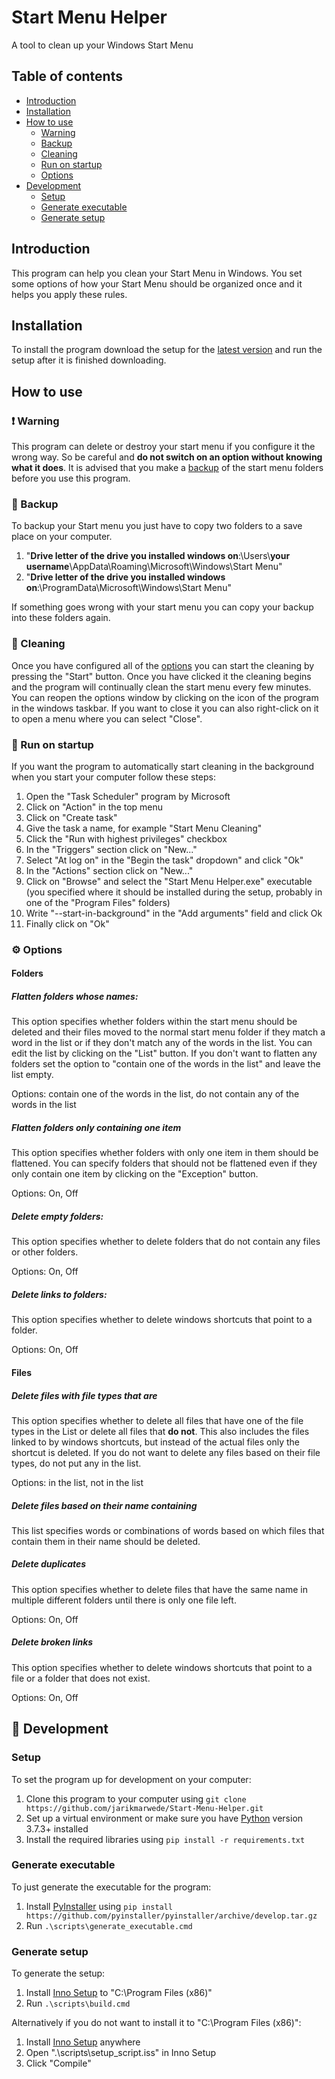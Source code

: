 # Start Menu Helper
A tool to clean up your Windows Start Menu

## Table of contents
* [Introduction](#introduction)
* [Installation](#installation)
* [How to use](#how-to-use)
  * [Warning](#exclamation-warning)
  * [Backup](#floppy_disk-backup)
  * [Cleaning](#broom-cleaning)
  * [Run on startup](#rocket-run-on-startup)
  * [Options](#gear-options)
* [Development](#wrench-development)
  * [Setup](#setup)
  * [Generate executable](#generate-executable)
  * [Generate setup](#generate-setup)

## Introduction
This program can help you clean your Start Menu in Windows. You set some options of how your Start Menu should be organized once and it helps you apply these rules.

## Installation
To install the program download the setup for the [latest version](https://github.com/jarikmarwede/Start-Menu-Helper/releases/latest) and run the setup after it is finished downloading.

## How to use
### :exclamation: Warning
This program can delete or destroy your start menu if you configure it the wrong way. So be careful and __do not switch on an option without knowing what it does__. It is advised that you make a [backup](#floppy_disk-backup) of the start menu folders before you use this program.

### :floppy_disk: Backup
To backup your Start menu you just have to copy two folders to a save place on your computer.
1. "__Drive letter of the drive you installed windows on__:\Users\\__your username__\AppData\Roaming\Microsoft\Windows\Start Menu"
2. "__Drive letter of the drive you installed windows on__:\ProgramData\Microsoft\Windows\Start Menu"

If something goes wrong with your start menu you can copy your backup into these folders again.

### :broom: Cleaning
Once you have configured all of the [options](#gear-options) you can start the cleaning by pressing the "Start" button. Once you have clicked it the cleaning begins and the program will continually clean the start menu every few minutes. You can reopen the options window by clicking on the icon of the program in the windows taskbar. If you want to close it you can also right-click on it to open a menu where you can select "Close".

### :rocket: Run on startup
If you want the program to automatically start cleaning in the background when you start your computer follow these steps:
1. Open the "Task Scheduler" program by Microsoft
2. Click on "Action" in the top menu
3. Click on "Create task"
4. Give the task a name, for example "Start Menu Cleaning"
5. Click the "Run with highest privileges" checkbox
6. In the "Triggers" section click on "New..."
7. Select "At log on" in the "Begin the task" dropdown" and click "Ok"
8. In the "Actions" section click on "New..."
9. Click on "Browse" and select the "Start Menu Helper.exe" executable (you specified where it should be installed during the setup, probably in one of the "Program Files" folders)
10. Write "--start-in-background" in the "Add arguments" field and click Ok
11. Finally click on "Ok"

### :gear: Options
#### Folders
##### Flatten folders whose names:
This option specifies whether folders within the start menu should be deleted and their files moved to the normal start menu folder if they match a word in the list or if they don't match any of the words in the list. You can edit the list by clicking on the "List" button. If you don't want to flatten any folders set the option to "contain one of the words in the list" and leave the list empty.

Options: contain one of the words in the list, do not contain any of the words in the list
##### Flatten folders only containing one item
This option specifies whether folders with only one item in them should be flattened. You can specify folders that should not be flattened even if they only contain one item by clicking on the "Exception" button.

Options: On, Off
##### Delete empty folders:
This option specifies whether to delete folders that do not contain any files or other folders.

Options: On, Off
##### Delete links to folders:
This option specifies whether to delete windows shortcuts that point to a folder.

Options: On, Off

#### Files
##### Delete files with file types that are
This option specifies whether to delete all files that have one of the file types in the List or delete all files that __do not__. This also includes the files linked to by windows shortcuts, but instead of the actual files only the shortcut is deleted. If you do not want to delete any files based on their file types, do not put any in the list.

Options: in the list, not in the list
##### Delete files based on their name containing
This list specifies words or combinations of words based on which files that contain them in their name should be deleted.

##### Delete duplicates
This option specifies whether to delete files that have the same name in multiple different folders until there is only one file left.

Options: On, Off
##### Delete broken links
This option specifies whether to delete windows shortcuts that point to a file or a folder that does not exist.

Options: On, Off

## :wrench: Development
### Setup
To set the program up for development on your computer:
1. Clone this program to your computer using `git clone https://github.com/jarikmarwede/Start-Menu-Helper.git`
2. Set up a virtual environment or make sure you have [Python](https://www.python.org/downloads/windows/) version 3.7.3+ installed
3. Install the required libraries using `pip install -r requirements.txt`

### Generate executable
To just generate the executable for the program:
1. Install [PyInstaller](https://www.pyinstaller.org) using `pip install https://github.com/pyinstaller/pyinstaller/archive/develop.tar.gz`
2. Run `.\scripts\generate_executable.cmd`

### Generate setup
To generate the setup:
1. Install [Inno Setup](http://www.jrsoftware.org/isdl.php) to "C:\Program Files (x86)"
2. Run `.\scripts\build.cmd`

Alternatively if you do not want to install it to "C:\Program Files (x86)":
1. Install [Inno Setup](http://www.jrsoftware.org/isdl.php) anywhere
2. Open ".\scripts\setup_script.iss" in Inno Setup
3. Click "Compile"
